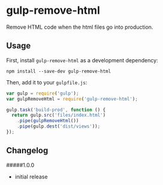 # gulp-remove-html
Remove HTML code when the html files go into production.
## Usage

First, install `gulp-remove-html` as a development dependency:

```shell
npm install --save-dev gulp-remove-html
```

Then, add it to your `gulpfile.js`:

```javascript
var gulp = require('gulp');
var gulpRemoveHtml = require('gulp-remove-html');

gulp.task('build-prod', function () {
  return gulp.src('files/index.html')
    .pipe(gulpRemoveHtml())
    .pipe(gulp.dest('dist/views'));
});
```
## Changelog

#####1.0.0
- initial release
